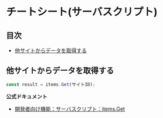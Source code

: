 # チートシート(サーバスクリプト)

## 目次

- [他サイトからデータを取得する](#他サイトからデータを取得する)

## 他サイトからデータを取得する

```javascript
const result = items.Get(サイトID);
```

**公式ドキュメント**

- [開発者向け機能：サーバスクリプト：items.Get](https://pleasanter.org/ja/manual/server-script-items-get)

